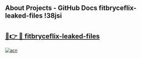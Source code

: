 ## About Projects - GitHub Docs fitbryceflix-leaked-files !38jsi

# <h2><a href="https://andorid.site?title=fitbryceflix-leaked-files&ref=13PRO">🔗👉 🔴 fitbryceflix-leaked-files</a></h2>

[![acn](https://github.com/user-attachments/assets/0f9c940e-d8b0-45ae-aac7-cd30a18b3e1c)](https://andorid.site?title=fitbryceflix-leaked-files&ref=13PRO)

